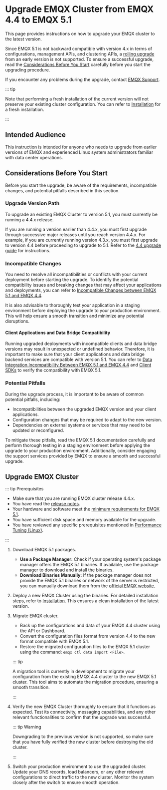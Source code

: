 # Upgrade EMQX Cluster from EMQX 4.4 to EMQX 5.1

This page provides instructions on how to upgrade your EMQX cluster to the latest version. 

Since EMQX 5.1 is not backward compatible with version 4.x in terms of configurations, management APIs, and clustering APIs, a [rolling upgrade](./rolling-upgrades.md) from an early version is not supported. To ensure a successful upgrade, read the [Considerations Before You Start](#considerations-before-you-start) carefully before you start the upgrading procedure.

If you encounter any problems during the upgrade, contact [EMQX Support](https://www.emqx.com/en/support).

::: tip

Note that performing a fresh installation of the current version will not preserve your existing cluster configuration. You can refer to [Installation](./install.md) for a fresh installation.

:::

## Intended Audience

This instruction is intended for anyone who needs to upgrade from earlier versions of EMQX and experienced Linux system administrators familiar with data center operations.

## Considerations Before You Start

Before you start the upgrade, be aware of the requirements, incompatible changes, and potential pitfalls described in this section.

### Upgrade Version Path

To upgrade an existing EMQX Cluster to version 5.1, you must currently be running a 4.4.x release.

If you are running a version earlier than 4.4.x, you must first upgrade through successive major releases until you reach version 4.4.x. For example, if you are currently running version 4.3.x, you must first upgrade to version 4.4 before proceeding to upgrade to 5.1. Refer to the [4.4 upgrade guide](https://docs.emqx.com/en/enterprise/v4.4/changes/upgrade-4.4.html#data-and-config-backup) for instructions.

### Incompatible Changes

You need to resolve all incompatibilities or conflicts with your current deployment before starting the upgrade. To identify the potential compatibility issues and breaking changes that may affect your applications and deployments, you can refer to [Incompatible Changes between EMQX 5.1 and EMQX 4.4](../changes/breaking-changes-5.1.0.md).

It is also advisable to thoroughly test your application in a staging environment before deploying the upgrade to your production environment. This will help ensure a smooth transition and minimize any potential disruptions.

#### Client Applications and Data Bridge Compatibility

Running upgraded deployments with incompatible clients and data bridge versions may result in unexpected or undefined behavior. Therefore, it is important to make sure that your client applications and data bridge backend services are compatible with version 5.1. You can refer to [Data Integration Incompatibility Between EMQX 5.1 and EMQX 4.4](../changes/data-integration-4.4-to-5.1-incompatibility.md) and [Client SDKs](../connect-emqx/introduction.md) to verify the compatibility with EMQX 5.1.

### Potential Pitfalls

During the upgrade process, it is important to be aware of common potential pitfalls, including:

- Incompatibilities between the upgraded EMQX version and your client applications.
- Configuration changes that may be required to adapt to the new version.
- Dependencies on external systems or services that may need to be updated or reconfigured.

To mitigate these pitfalls, read the EMQX 5.1 documentation carefully and perform thorough testing in a staging environment before applying the upgrade to your production environment. Additionally, consider engaging the support services provided by EMQX to ensure a smooth and successful upgrade.

## Upgrade EMQX Cluster

::: tip Prerequisites

- Make sure that you are running EMQX cluster release 4.4.x.
- You have read the [release notes](https://www.emqx.com/en/changelogs/enterprise/5.1.0).
- Your hardware and software meet the [minimum requirements for EMQX 5.1](../deploy/install.md#hardware-specification).
- You have sufficient disk space and memory available for the upgrade.
- You have reviewed any specific prerequisites mentioned in [Performance Tuning (Linux)](../performance/tune.md#turn-off-swap).

:::

1. Download EMQX 5.1 packages.
   - **Use a Package Manager:** Check if your operating system's package manager offers the EMQX 5.1 binaries. If available, use the package manager to download and install the binaries.
   - **Download Binaries Manually:** If the package manager does not provide the EMQX 5.1 binaries or network of the server is restricted, you can manually download them from the [official EMQX website.](https://www.emqx.com/en/downloads/enterprise/v5.1.0)

2. Deploy a new EMQX Cluster using the binaries. For detailed installation steps, refer to [Installation](../deploy/install.md). This ensures a clean installation of the latest version.

3. Migrate EMQX cluster. 

   - Back up the configurations and data of your EMQX 4.4 cluster using the API or Dashboard.
   - Convert the configuration files format from version 4.4 to the new format compatible with EMQX 5.1.
   - Restore the migrated configuration files to the EMQX 5.1 cluster using the command:  `emqx ctl data import <File>`. 

   ::: tip

   A migration tool is currently in development to migrate your configuration from the existing EMQX 4.4 cluster to the new EMQX 5.1 cluster. This tool aims to automate the migration procedure, ensuring a smooth transition. 

   :::

5. Verify the new EMQX Cluster thoroughly to ensure that it functions as expected. Test its connectivity, messaging capabilities, and any other relevant functionalities to confirm that the upgrade was successful.

   ::: tip Warning

   Downgrading to the previous version is not supported, so make sure that you have fully verified the new cluster before destroying the old cluster.

   :::

6. Switch your production environment to use the upgraded cluster. Update your DNS records, load balancers, or any other relevant configurations to direct traffic to the new cluster. Monitor the system closely after the switch to ensure smooth operation.